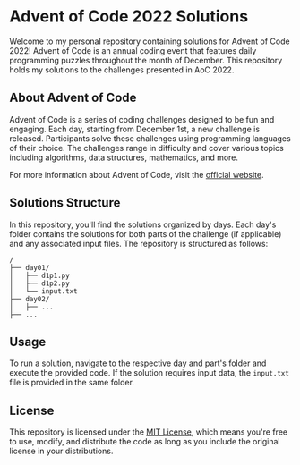 # Advent of Code 2022 Solutions

Welcome to my personal repository containing solutions for Advent of Code 2022! Advent of Code is an annual coding event that features daily programming puzzles throughout the month of December. This repository holds my solutions to the challenges presented in AoC 2022.

## About Advent of Code

Advent of Code is a series of coding challenges designed to be fun and engaging. Each day, starting from December 1st, a new challenge is released. Participants solve these challenges using programming languages of their choice. The challenges range in difficulty and cover various topics including algorithms, data structures, mathematics, and more.

For more information about Advent of Code, visit the [official website](https://adventofcode.com/).

## Solutions Structure

In this repository, you'll find the solutions organized by days. Each day's folder contains the solutions for both parts of the challenge (if applicable) and any associated input files. The repository is structured as follows:

```
/
├── day01/
│   ├── d1p1.py
│   ├── d1p2.py
│   └── input.txt
├── day02/
│   ├── ...
├── ...
```

## Usage

To run a solution, navigate to the respective day and part's folder and execute the provided code. If the solution requires input data, the `input.txt` file is provided in the same folder.

## License

This repository is licensed under the [MIT License](LICENSE), which means you're free to use, modify, and distribute the code as long as you include the original license in your distributions.